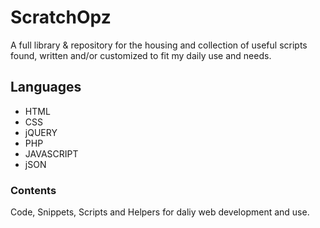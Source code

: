# ScratchOpz #
A full library & repository for the housing and collection of useful scripts found, written and/or customized to fit my daily use and needs.

## Languages ##
- HTML
- CSS
- jQUERY
- PHP
- JAVASCRIPT
- jSON 

### Contents ###
Code, Snippets, Scripts and Helpers for daliy web development and use.





